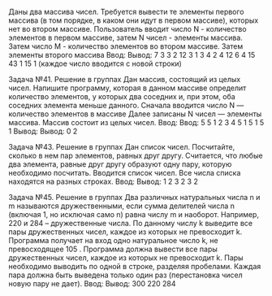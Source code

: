 Даны два массива чисел. Требуется вывести те элементы
первого массива (в том порядке, в каком они идут в первом
массиве), которых нет во втором массиве. Пользователь вводит
число N - количество элементов в первом массиве, затем N
чисел - элементы массива. Затем число M - количество
элементов во втором массиве. Затем элементы второго массива
Ввод: Вывод:
7 3 3 2 12
3 1 3 4 2 4 12
6
4 15 43 1 15 1 (каждое число вводится с новой строки)

Задача №41. Решение в группах
Дан массив, состоящий из целых чисел. Напишите
программу, которая в данном массиве определит
количество элементов, у которых два соседних и, при
этом, оба соседних элемента меньше данного. Сначала
вводится число N — количество элементов в массиве
Далее записаны N чисел — элементы массива. Массив
состоит из целых чисел.
Ввод: Ввод:
5 5
1 2 3 4 5 1 5 1 5 1
Вывод: Вывод:
0 2

Задача №43. Решение в группах
Дан список чисел. Посчитайте, сколько в нем пар
элементов, равных друг другу. Считается, что любые
два элемента, равные друг другу образуют одну пару,
которую необходимо посчитать. Вводится список
чисел. Все числа списка находятся на разных
строках.
Ввод: Вывод:
1 2 3 2 3 2

Задача №45. Решение в группах
Два различных натуральных числа n и m называются
дружественными, если сумма делителей числа n
(включая 1, но исключая само n) равна числу m и
наоборот. Например, 220 и 284 – дружественные числа.
По данному числу k выведите все пары дружественных
чисел, каждое из которых не превосходит k. Программа
получает на вход одно натуральное число k, не
превосходящее 105
. Программа должна вывести все
пары дружественных чисел, каждое из которых не
превосходит k. Пары необходимо выводить по одной в
строке, разделяя пробелами. Каждая пара должна быть
выведена только один раз (перестановка чисел новую
пару не дает).
Ввод: Вывод:
300 220 284
